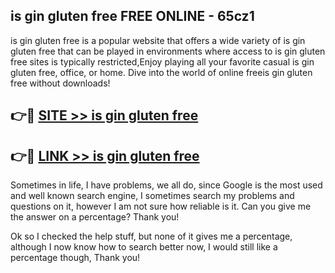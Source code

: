 ## is gin gluten free FREE ONLINE - 65cz1

is gin gluten free is a popular website that offers a wide variety of is gin gluten free that can be played in environments where access to is gin gluten free sites is typically restricted,Enjoy playing all your favorite casual is gin gluten free, office, or home. Dive into the world of online freeis gin gluten free without downloads!

## 👉🔴 [SITE >> is gin gluten free](http://news.freeplayer.one?title=is_gin_gluten_free&ref=FRRE)

## 👉🔴 [LINK >> is gin gluten free](http://news.freeplayer.one?title=is_gin_gluten_free&ref=FREE)

Sometimes in life, I have problems, we all do, since Google is the most used and well known search engine, I sometimes search my problems and questions on it, however I am not sure how reliable is it. Can you give me the answer on a percentage? Thank you!

Ok so I checked the help stuff, but none of it gives me a percentage, although I now know how to search better now, I would still like a percentage though, Thank you!